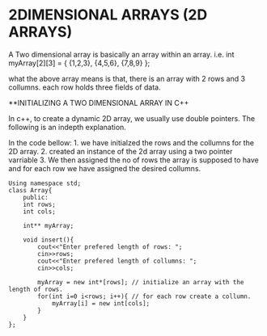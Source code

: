 #  2DIMENSIONAL ARRAYS (2D ARRAYS)

A Two dimensional array is basically an array within an array. i.e.
    int myArray[2][3] = {
        {1,2,3},
        {4,5,6},
        {7,8,9}
    };
    
what the above array means is that, there is an array with 2 rows and 3 collumns. 
each row holds three fields of data.

**INITIALIZING A TWO DIMENSIONAL ARRAY IN C++

In c++, to create a dynamic 2D array, we usually use double pointers. The following is an indepth explanation.

In the code bellow:
    1. we have initialzed the rows and the collumns for the 2D array.
    2. created an instance of the 2d array using a two pointer varriable
    3. We then assigned the no of rows the array is supposed to have and for each row we have assigned the desired collumns.
    
    


    Using namespace std;
    class Array{
        public:
        int rows;
        int cols;
        
        int** myArray;
        
        void insert(){
            cout<<"Enter prefered length of rows: ";
            cin>>rows;
            cout<<"Enter prefered length of collumns: ";
            cin>>cols;
            
            myArray = new int*[rows]; // initialize an array with the length of rows.
            for(int i=0 i<rows; i++){ // for each row create a collumn.
                myArray[i] = new int[cols];
            }
        }
    };
   

